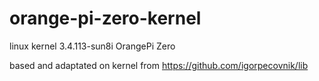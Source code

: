 # orange-pi-zero-kernel
linux kernel 3.4.113-sun8i OrangePi Zero

based and adaptated on kernel from https://github.com/igorpecovnik/lib




